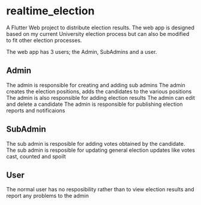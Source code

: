 # realtime_election

A Flutter Web project to distribute election results. The web app is designed based 
on my current University election process but can also be modified to fit other election
processes. 

The web app has 3 users; the Admin, SubAdmins and a user.

## Admin
The admin is responsible for creating and adding sub admins
The admin creates the election positions, adds the candidates to the various positions
The admin is also responsible for adding election results
The admin can edit and delete a candidate 
The admin is responsible for publishing election reports and notificaions

## SubAdmin
The sub admin is resposible for adding votes obtained by the candidate.
The sub admin is resposible for updating general election updates like votes cast, counted and spoilt

## User
The normal user has no resposibility rather than to view election results and report any problems
to the admin
